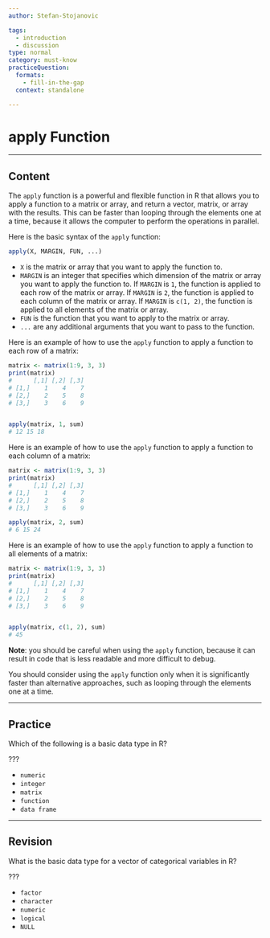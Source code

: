 ```yaml
---
author: Stefan-Stojanovic

tags:
  - introduction
  - discussion
type: normal
category: must-know
practiceQuestion:
  formats:
    - fill-in-the-gap
  context: standalone

---
```


# apply Function

---

## Content

The `apply` function is a powerful and flexible function in R that allows you to apply a function to a matrix or array, and return a vector, matrix, or array with the results. This can be faster than looping through the elements one at a time, because it allows the computer to perform the operations in parallel.

Here is the basic syntax of the `apply` function:
```r
apply(X, MARGIN, FUN, ...)
```

- `X` is the matrix or array that you want to apply the function to.
- `MARGIN` is an integer that specifies which dimension of the matrix or array you want to apply the function to. If `MARGIN` is `1`, the function is applied to each row of the matrix or array. If `MARGIN` is `2`, the function is applied to each column of the matrix or array. If `MARGIN` is `c(1, 2)`, the function is applied to all elements of the matrix or array.
- `FUN` is the function that you want to apply to the matrix or array.
- `...` are any additional arguments that you want to pass to the function.

Here is an example of how to use the `apply` function to apply a function to each row of a matrix:
```r
matrix <- matrix(1:9, 3, 3)
print(matrix)
#      [,1] [,2] [,3]
# [1,]    1    4    7
# [2,]    2    5    8
# [3,]    3    6    9


apply(matrix, 1, sum)
# 12 15 18
```

Here is an example of how to use the `apply` function to apply a function to each column of a matrix:
```r
matrix <- matrix(1:9, 3, 3)
print(matrix)
#      [,1] [,2] [,3]
# [1,]    1    4    7
# [2,]    2    5    8
# [3,]    3    6    9

apply(matrix, 2, sum)
# 6 15 24
```

Here is an example of how to use the `apply` function to apply a function to all elements of a matrix:
```r
matrix <- matrix(1:9, 3, 3)
print(matrix)
#      [,1] [,2] [,3]
# [1,]    1    4    7
# [2,]    2    5    8
# [3,]    3    6    9


apply(matrix, c(1, 2), sum)
# 45
```


**Note**: you should be careful when using the `apply` function, because it can result in code that is less readable and more difficult to debug. 

You should consider using the `apply` function only when it is significantly faster than alternative approaches, such as looping through the elements one at a time.


---
## Practice

Which of the following is a basic data type in R?

???

- `numeric`
- `integer`
- `matrix`
- `function`
- `data frame`

---
## Revision

What is the basic data type for a vector of categorical variables in R?

???

- `factor`
- `character`
- `numeric`
- `logical`
- `NULL`